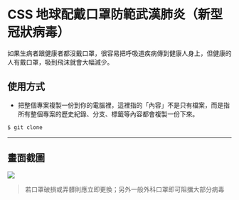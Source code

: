 # CSS 地球配戴口罩防範武漢肺炎（新型冠狀病毒）

如果生病者跟健康者都沒戴口罩，很容易把呼吸道疾病傳到健康人身上，但健康的人有戴口罩，吸到飛沫就會大幅減少。

## 使用方式
- 把整個專案複製一份到你的電腦裡，這裡指的「內容」不是只有檔案，而是指所有整個專案的歷史紀錄、分支、標籤等內容都會複製一份下來。
```sh
$ git clone
```

----

## 畫面截圖
![](https://i.imgur.com/e3o51hk.gif)
> 若口罩破損或弄髒則應立即更換；另外一般外科口罩即可阻擋大部分病毒
